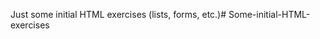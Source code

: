 Just some initial HTML exercises (lists, forms, etc.)#   S o m e - i n i t i a l - H T M L - e x e r c i s e s  
 